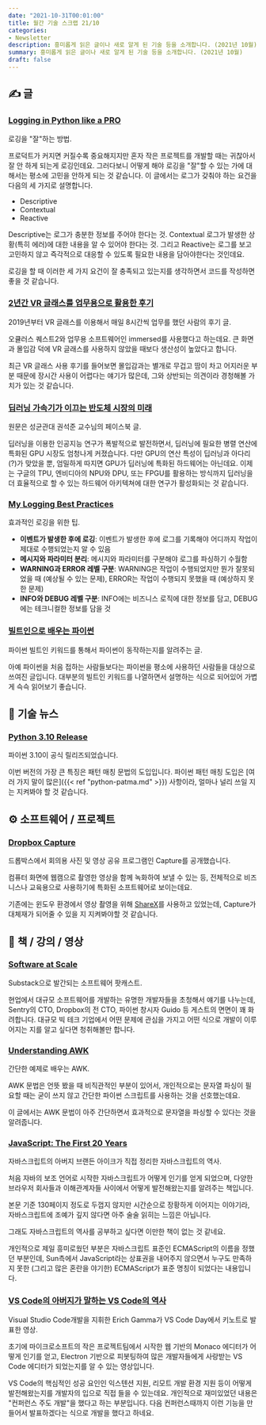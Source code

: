 ```yaml
---
date: "2021-10-31T00:01:00"
title: 월간 기술 스크랩 21/10
categories:
- Newsletter
description: 흥미롭게 읽은 글이나 새로 알게 된 기술 등을 소개합니다. (2021년 10월)
summary: 흥미롭게 읽은 글이나 새로 알게 된 기술 등을 소개합니다. (2021년 10월)
draft: false
---
```


## ✍️ 글

### [Logging in Python like a PRO](https://blog.guilatrova.dev/how-to-log-in-python-like-a-pro/)

로깅을 "잘"하는 방법.

프로덕트가 커지면 커질수록 중요해지지만
혼자 작은 프로젝트를 개발할 때는 귀찮아서 잘 안 하게 되는게 로깅인데요.
그러다보니 어떻게 해야 로깅을 "잘"할 수 있는 가에 대해서는 평소에 고민을 안하게 되는 것 같습니다.
이 글에서는 로그가 갖춰야 하는 요건을 다음의 세 가지로 설명합니다.

- Descriptive
- Contextual
- Reactive

Descriptive는 로그가 충분한 정보를 주어야 한다는 것.
Contextual 로그가 발생한 상황(특히 에러)에 대한 내용을 알 수 있어야 한다는 것.
그리고 Reactive는 로그를 보고 고민하지 않고 즉각적으로 대응할 수 있도록 필요한 내용을 담아야한다는 것인데요.

로깅을 할 때 이러한 세 가지 요건이 잘 충족되고 있는지를 생각하면서 코드를 작성하면 좋을 것 같습니다.

### [2년간 VR 글래스를 업무용으로 활용한 후기](https://blog.immersed.team/working-from-orbit-39bf95a6d385)

2019년부터 VR 글래스를 이용해서 매일 8시간씩 업무를 했던 사람의 후기 글.

오큘러스 퀘스트2와 업무용 소프트웨어인 immersed를 사용했다고 하는데요.
큰 화면과 몰입감 덕에 VR 글래스를 사용하지 않았을 때보다 생산성이 높았다고 합니다.

최근 VR 글래스 사용 후기를 들어보면 몰입감과는 별개로 무겁고 땀이 차고 어지러운 부분 때문에
장시간 사용이 어렵다는 얘기가 많은데, 그와 상반되는 의견이라 경청해볼 가치가 있는 것 같습니다.

### [딥러닝 가속기가 이끄는 반도체 시장의 미래](https://news.hada.io/topic?id=5120)

원문은 성균관대 권석준 교수님의 페이스북 글.

딥러닝을 이용한 인공지능 연구가 폭발적으로 발전하면서, 딥러닝에 필요한 병렬 연산에 특화된 GPU 시장도 엄청나게 커졌습니다.
다만 GPU의 연산 특성이 딥러닝과 아다리(?)가 맞았을 뿐, 엄밀하게 따지면 GPU가 딥러닝에 특화된 하드웨어는 아닌데요.
이제는 구글의 TPU, 엔비디아의 NPU와 DPU, 또는 FPGU를 활용하는 방식까지
딥러닝을 더 효율적으로 할 수 있는 하드웨어 아키텍쳐에 대한 연구가 활성화되는 것 같습니다.

### [My Logging Best Practices](https://tuhrig.de/my-logging-best-practices/)

효과적인 로깅을 위한 팁.

- __이벤트가 발생한 후에 로깅__: 이벤트가 발생한 후에 로그를 기록해야 어디까지 작업이 제대로 수행되었는지 알 수 있음
- __메시지와 파라미터 분리__: 메시지와 파라미터를 구분해야 로그를 파싱하기 수월함
- __WARNING과 ERROR 레벨 구분__: WARNING은 작업이 수행되었지만 뭔가 잘못되었을 때 (예상될 수 있는 문제), ERROR는 작업이 수행되지 못했을 때 (예상하지 못한 문제)
- __INFO와 DEBUG 레벨 구분__: INFO에는 비즈니스 로직에 대한 정보를 담고, DEBUG에는 테크니컬한 정보를 담을 것

### [빌트인으로 배우는 파이썬](https://sadh.life/post/builtins/)

파이썬 빌트인 키워드를 통해서 파이썬이 동작하는지를 알려주는 글.

아예 파이썬을 처음 접하는 사람들보다는 파이썬을 평소에 사용하던 사람들을 대상으로 쓰여진 글입니다.
대부분의 빌트인 키워드를 나열하면서 설명하는 식으로 되어있어 가볍게 슥슥 읽어보기 좋습니다.

<!-- ## 📌 북마크 -->

## 📰 기술 뉴스

### [Python 3.10 Release](https://www.python.org/downloads/release/python-3100/)

파이썬 3.10이 공식 릴리즈되었습니다.

이번 버전의 가장 큰 특징은 패턴 매칭 문법의 도입입니다.
파이썬 패턴 매칭 도입은 [여러 가지 말이 많은]({{< ref "python-patma.md" >}}) 사항이라,
얼마나 널리 쓰일 지는 지켜봐야 할 것 같습니다.

## ⚙️ 소프트웨어 / 프로젝트

### [Dropbox Capture](https://www.dropbox.com/capture)

드롭박스에서 회의용 사진 및 영상 공유 프로그램인 Capture를 공개했습니다.

컴퓨터 화면에 웹캠으로 촬영한 영상을 함께 녹화하여 보낼 수 있는 등,
전체적으로 비즈니스나 교육용으로 사용하기에 특화된 소프트웨어로 보이는데요.

기존에는 윈도우 환경에서 영상 촬영을 위해 [ShareX](https://getsharex.com/)를 사용하고 있었는데,
Capture가 대체재가 되어줄 수 있을 지 지켜봐야할 것 같습니다.

## 📙 책 / 강의 / 영상

### [Software at Scale](https://www.softwareatscale.dev/archive)

Substack으로 발간되는 소프트웨어 팟캐스트.

현업에서 대규모 소프트웨어를 개발하는 유명한 개발자들을 초청해서 얘기를 나누는데,
Sentry의 CTO, Dropbox의 전 CTO, 파이썬 창시자 Guido 등 게스트의 면면이 꽤 화려합니다.
대규모 빅 테크 기업에서 어떤 문제에 관심을 가지고 어떤 식으로 개발이 이루어지는 지를 알고 싶다면 청취해볼만 합니다.

### [Understanding AWK](https://earthly.dev/blog/awk-examples/)

간단한 예제로 배우는 AWK.

AWK 문법은 언뜻 봤을 때 비직관적인 부분이 있어서,
개인적으로는 문자열 파싱이 필요할 때는 굳이 쓰지 않고 간단한 파이썬 스크립트를 사용하는 것을 선호했는데요.

이 글에서는 AWK 문법이 아주 간단하면서 효과적으로 문자열을 파싱할 수 있다는 것을 알려줍니다.

### [JavaScript: The First 20 Years](https://zenodo.org/record/3707008#.YW5UTFPH1hE)

자바스크립트의 아버지 브랜든 아이크가 직접 정리한 자바스크립트의 역사.

처음 자바의 보조 언어로 시작한 자바스크립트가 어떻게 인기를 얻게 되었으며,
다양한 브라우저 회사들과 이해관계자들 사이에서 어떻게 발전해왔는지를 알려주는 책입니다.

본문 기준 130페이지 정도로 두껍지 않지만 시간순으로 장황하게 이어지는 이야기라,
자바스크립트에 조예가 깊지 않다면 아주 술술 읽히는 느낌은 아닙니다.

그래도 자바스크립트의 역사를 공부하고 싶다면 이만한 책이 없는 것 같네요.

개인적으로 제일 흥미로웠던 부분은 자바스크립트 표준인 ECMAScript의 이름을 정했던 부분인데,
Sun측에서 JavaScript라는 상표권을 내어주지 않으면서 누구도 만족하지 못한 (그리고 많은 혼란을 야기한)
ECMAScript가 표준 명칭이 되었다는 내용입니다.

### [VS Code의 아버지가 말하는 VS Code의 역사](https://m.youtube.com/watch?v=hilznKQij7A&feature=youtu.be)

Visual Studio Code개발을 지휘한 Erich Gamma가 VS Code Day에서 키노트로 발표한 영상.

초기에 마이크로소프트의 작은 프로젝트팀에서 시작한 웹 기반의 Monaco 에디터가 어떻게 인기를 얻고,
Electron 기반으로 피봇팅하여 많은 개발자들에게 사랑받는 VS Code 에디터가 되었는지를 알 수 있는 영상입니다.

VS Code의 핵심적인 성공 요인인 익스텐션 지원, 리모트 개발 환경 지원 등이 어떻게 발전해왔는지를 개발자의 입으로 직접 들을 수 있는데요.
개인적으로 재미있었던 내용은 "컨퍼런스 주도 개발"을 했다고 하는 부분입니다.
다음 컨퍼런스때까지 이런 기능을 만들어서 발표하겠다는 식으로 개발을 했다고 하네요.
